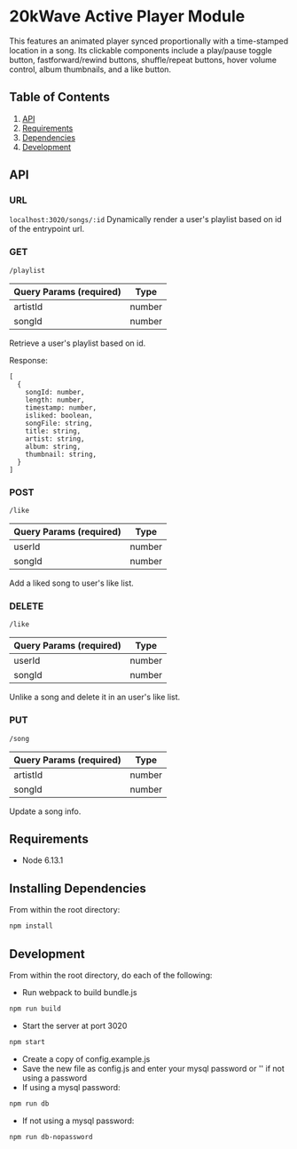 # 20kWave Active Player Module

This features an animated player synced proportionally with a time-stamped location in a song. Its clickable components include a play/pause toggle button, fastforward/rewind buttons, shuffle/repeat buttons, hover volume control, album thumbnails, and a like button.

## Table of Contents

1. [API](#API)
1. [Requirements](#requirements)
1. [Dependencies](#installing)
1. [Development](#development)

## API
### URL
`localhost:3020/songs/:id`
Dynamically render a user's playlist based on id of the entrypoint url.

### GET
`/playlist`

| Query Params (required) | Type |
| ----------- | ----------- |
| artistId | number | 
| songId | number |

Retrieve a user's playlist based on id.

Response:
```
[
  {
    songId: number,
    length: number,
    timestamp: number,
    isliked: boolean,
    songFile: string,
    title: string,
    artist: string,
    album: string,
    thumbnail: string,
  }
]
```


### POST
`/like`

| Query Params (required) | Type |
| ----------- | ----------- |
| userId | number |
| songId | number |

Add a liked song to user's like list.

### DELETE
`/like`

| Query Params (required) | Type |
| ----------- | ----------- |
| userId | number |
| songId | number |

Unlike a song and delete it in an user's like list. 

### PUT
`/song`

| Query Params (required)| Type |
| ----------- | ----------- |
| artistId | number |
| songId | number |

Update a song info.

## Requirements

- Node 6.13.1

## Installing Dependencies

From within the root directory:

```sh
npm install
```

## Development

From within the root directory, do each of the following:

- Run webpack to build bundle.js
```sh
npm run build
```
- Start the server at port 3020
```sh
npm start
```
- Create a copy of config.example.js
- Save the new file as config.js and enter your mysql password or '' if not using a password
- If using a mysql password: 
```sh
npm run db
```
- If not using a mysql password: 
```sh
npm run db-nopassword
```
